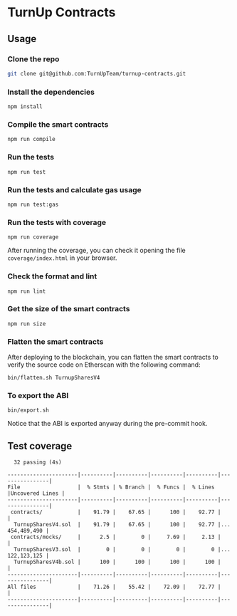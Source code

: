 # TurnUp Contracts

## Usage

### Clone the repo

```bash
git clone git@github.com:TurnUpTeam/turnup-contracts.git
```

### Install the dependencies

```
npm install
```

### Compile the smart contracts

```
npm run compile
```

### Run the tests

```
npm run test
```

### Run the tests and calculate gas usage

```
npm run test:gas
```

### Run the tests with coverage

```
npm run coverage
```

After running the coverage, you can check it opening the file `coverage/index.html` in your browser.

### Check the format and lint

```
npm run lint
```

### Get the size of the smart contracts

```
npm run size
```

### Flatten the smart contracts

After deploying to the blockchain, you can flatten the smart contracts to verify the source code on Etherscan with the following command:

```
bin/flatten.sh TurnupSharesV4
```

### To export the ABI

```
bin/export.sh
```

Notice that the ABI is exported anyway during the pre-commit hook.

## Test coverage

```
  32 passing (4s)

----------------------|----------|----------|----------|----------|----------------|
File                  |  % Stmts | % Branch |  % Funcs |  % Lines |Uncovered Lines |
----------------------|----------|----------|----------|----------|----------------|
 contracts/           |    91.79 |    67.65 |      100 |    92.77 |                |
  TurnupSharesV4.sol  |    91.79 |    67.65 |      100 |    92.77 |... 454,489,490 |
 contracts/mocks/     |      2.5 |        0 |     7.69 |     2.13 |                |
  TurnupSharesV3.sol  |        0 |        0 |        0 |        0 |... 122,123,125 |
  TurnupSharesV4b.sol |      100 |      100 |      100 |      100 |                |
----------------------|----------|----------|----------|----------|----------------|
All files             |    71.26 |    55.42 |    72.09 |    72.77 |                |
----------------------|----------|----------|----------|----------|----------------|
```
